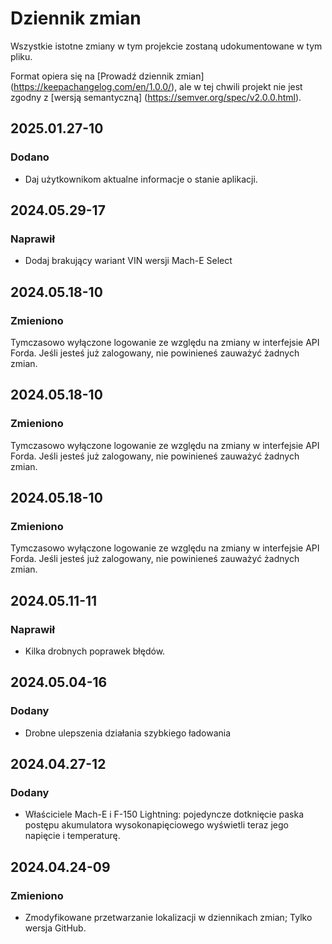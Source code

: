 # Dziennik zmian

Wszystkie istotne zmiany w tym projekcie zostaną udokumentowane w tym pliku.

Format opiera się na [Prowadź dziennik zmian] (https://keepachangelog.com/en/1.0.0/), ale w tej chwili projekt nie jest zgodny z [wersją semantyczną] (https://semver.org/spec/v2.0.0.html).

## 2025.01.27-10
### Dodano
- Daj użytkownikom aktualne informacje o stanie aplikacji.

## 2024.05.29-17
### Naprawił
- Dodaj brakujący wariant VIN wersji Mach-E Select

## 2024.05.18-10
### Zmieniono
Tymczasowo wyłączone logowanie ze względu na zmiany w interfejsie API Forda. Jeśli jesteś już zalogowany, nie powinieneś zauważyć żadnych zmian.

## 2024.05.18-10
### Zmieniono
Tymczasowo wyłączone logowanie ze względu na zmiany w interfejsie API Forda. Jeśli jesteś już zalogowany, nie powinieneś zauważyć żadnych zmian.

## 2024.05.18-10
### Zmieniono
Tymczasowo wyłączone logowanie ze względu na zmiany w interfejsie API Forda. Jeśli jesteś już zalogowany, nie powinieneś zauważyć żadnych zmian.

## 2024.05.11-11
### Naprawił
- Kilka drobnych poprawek błędów.

## 2024.05.04-16
### Dodany
- Drobne ulepszenia działania szybkiego ładowania

## 2024.04.27-12
### Dodany
- Właściciele Mach-E i F-150 Lightning: pojedyncze dotknięcie paska postępu akumulatora wysokonapięciowego wyświetli teraz jego napięcie i temperaturę.

## 2024.04.24-09
### Zmieniono
- Zmodyfikowane przetwarzanie lokalizacji w dziennikach zmian; Tylko wersja GitHub.

